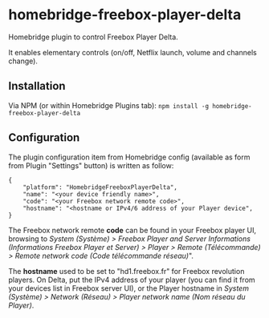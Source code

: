 # homebridge-freebox-player-delta
Homebridge plugin to control Freebox Player Delta.

It enables elementary controls (on/off, Netflix launch, volume and channels change).

## Installation
Via NPM (or within Homebridge Plugins tab): `npm install -g homebridge-freebox-player-delta`

## Configuration

The plugin configuration item from Homebridge config (available as form from Plugin "Settings" button) is written as follow:
```
{
	"platform": "HomebridgeFreeboxPlayerDelta",
	"name": "<your device friendly name>",
	"code": "<your Freebox network remote code>",
	"hostname": "<hostname or IPv4/6 address of your Player device",
}
```

The Freebox network remote **code** can be found in your Freebox player UI, browsing to _System (Système) > Freebox Player and Server Informations (Informations Freebox Player et Server) >  Player > Remote (Télécommande) > Remote network code (Code télécommande réseau)_".

The **hostname** used to be set to "hd1.freebox.fr" for Freebox revolution players. On Delta, put the IPv4 address of your player (you can find it from your devices list in Freebox server UI), or the Player hostname in _System (Système) > Network (Réseau) > Player network name (Nom réseau du Player)_.
